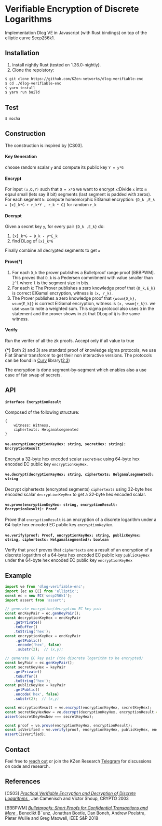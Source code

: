 # Verifiable Encryption of Discrete Logarithms

Implementation Dlog VE in Javascript (with Rust bindings) on top of the elliptic curve Secp256k1.<br>


## Installation

1. Install nightly Rust (tested on 1.36.0-nightly).
2. Clone the repoistory:
```sh
$ git clone https://github.com/KZen-networks/dlog-verifiable-enc
$ cd ./dlog-verifiable-enc
$ yarn install
$ yarn run build
```

## Test
```sh
$ mocha
```

## Construction
The construction is inspired by [CS03]. 

#### Key Generation
choose random scalar `y` and compute its public key `Y = y*G`

#### Encrypt
For input `(x,Q,Y)` such that `Q = x*G` we want to encrypt `x`:Divide `x` into `m` eqaul small (lets say 8 bit) segments (last segment is padded with zeros). For each segment `k`: compute homomorphic ElGamal encryption: `{D_k ,E_k = [x]_k*G + r_k*Y , r_k * G}` for random `r_k`

#### Decrypt
Given a secret key `y`, for every pair `{D_k ,E_k}` do: 
  1) `[x]_k*G = D_k - y*E_k`
  2) find DLog of  `[x]_k*G`
  
Finally combine all decrypted segments to get `x`

#### Prove(*)
  1) For each `D_k` the prover publishes a Bulletproof range proof [BBBPWM]. This proves that `D_k` is a Pedersen commitment with value smaller than `2^l` where `l` is the segment size in bits.
  2) For each `k`: The Prover publishes a zero knowledge proof that `{D_k,E_k}` is correct ElGamal encryption, witness is `(x, r_k)`.
  3) The Prover publishes a zero knowledge proof that `{wsum{D_k}, wsum{E_k}}` is correct ElGamal encryption, witness is `(x, wsum{r_k})`. we use `wsum` to note a weighted sum. This sigma protocol also uses `Q` in the statement and the prover shows in zk that DLog of `Q` is the same witness.    


#### Verify
Run the verifer of all the zk proofs. Accept only if all value to true

**(*)** Both 2) and 3) are standatd proof of knowledge sigma protocols, we use Fiat Shamir transforom to get their non interactive versions. The protocols can be found in [Curv](https://github.com/KZen-networks/curv) library([2](https://github.com/KZen-networks/curv/blob/master/src/cryptographic_primitives/proofs/sigma_correct_homomorphic_elgamal_enc.rs#L17),[3](https://github.com/KZen-networks/curv/blob/master/src/cryptographic_primitives/proofs/sigma_correct_homomorphic_elgamal_encryption_of_dlog.rs#L17))

The encryption is done segment-by-segment which enables also a use case of fair swap of secrets. 

## API

#### `interface EncryptionResult`
Composed of the following structure:
```
{
    witness: Witness,
    ciphertexts: Helgamalsegmented
}
```

#### `ve.encrypt(encryptionKeyHex: string, secretHex: string): EncryptionResult` 
Encrypt a 32-byte hex encoded scalar `secretHex` using 64-byte hex encoded EC public key `encryptionKeyHex`. 

#### `ve.decrypt(decryptionKeyHex: string, ciphertexts: Helgamalsegmented): string`
Decrypt ciphertexts (encrypted segments) `ciphertexts` using 32-byte hex encoded scalar `decryptionKeyHex` to get
a 32-byte hex encoded scalar.

#### `ve.prove(encryptionKeyHex: string, encryptionResult: EncryptionResult): Proof`
Prove that `encryptionResult` is an encryption of a discrete logarithm under a 64-byte hex encoded EC public key `encryptionKeyHex`.

#### `ve.verify(proof: Proof, encryptionKeyHex: string, publicKeyHex: string, ciphertexts: Helgamalsegmented): boolean`
Verify that `proof` proves that `ciphertexts` are a result of an encryption of a discrete logarithm of a 64-byte hex encoded EC public key `publicKeyHex` under the 64-byte hex encoded EC public key `encryptionKeyHex`

## Example

```js
import ve from 'dlog-verifiable-enc';
import {ec as EC} from 'elliptic';
const ec = new EC('secp256k1');
import assert from 'assert';

// generate encryption/decryption EC key pair
const encKeyPair = ec.genKeyPair();
const decryptionKeyHex = encKeyPair
    .getPrivate()
    .toBuffer()
    .toString('hex');
const encryptionKeyHex = encKeyPair
     .getPublic()
     .encode('hex', false)
     .substr(2);  // (x,y);

// generate EC key pair (the discrete logarithm to be encrypted)
const keyPair = ec.genKeyPair();
const secretKeyHex = keyPair
    .getPrivate()
    .toBuffer()
    .toString('hex');
const publicKeyHex = keyPair
    .getPublic()
    .encode('hex', false)
    .substr(2);  // (x,y)

const encryptionResult = ve.encrypt(encryptionKeyHex, secretKeyHex);
const secretKeyHexNew = ve.decrypt(decryptionKeyHex, encryptionResult.ciphertexts);
assert(secretKeyHexNew === secretKeyHex);

const proof = ve.prove(encryptionKeyHex, encryptionResult);
const isVerified = ve.verify(proof, encryptionKeyHex, publicKeyHex, encryptionResult.ciphertexts);
assert(isVerified);
```

## Contact

Feel free to [reach out](mailto:github@kzencorp.com) or join the KZen Research [Telegram](https://t.me/kzen_research) for discussions on code and research.

## References

\[CS03] [
  _Practical Verifiable Encryption and Decryption
   of Discrete Logarithms_
](https://link.springer.com/content/pdf/10.1007/978-3-540-45146-4_8.pdf),
  Jan Camenisch and Victor Shoup, CRYPTO 2003
  
\[BBBPWM] [
  _Bulletproofs: Short Proofs for Confidential Transactions and More_
](https://eprint.iacr.org/2017/1066.pdf),
Benedikt B¨unz, Jonathan Bootle, Dan Boneh, Andrew Poelstra, Pieter Wuille and Greg Maxwell, IEEE S&P 2018
  
